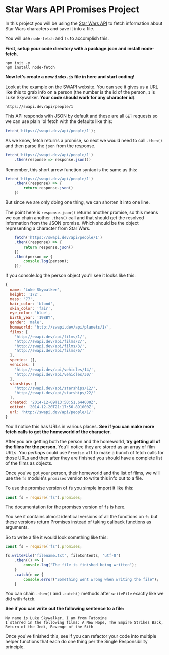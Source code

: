 # Star Wars API Promises Project

In this project you will be using the [Star Wars API](https://swapi.dev/) to
fetch information about Star Wars characters and save it into a file.

You will use `node-fetch` and `fs` to accomplish this.

**First, setup your code directory with a package.json and install node-fetch.**

```shell
npm init -y
npm install node-fetch
```

**Now let's create a new `index.js` file in here and start coding!**

Look at the example on the SWAPI website. You can see it gives us a URL like this to grab info on a person (the number is the id of the person, `1` is Luke Skywalker. **Your code should work for any character id**).

`https://swapi.dev/api/people/1`

This API responds with JSON by default and these are all `GET` requests so we can use plain 'ol fetch with the defaults like this:

```js
fetch('https://swapi.dev/api/people/1');
```

As we know, fetch returns a promise, so next we would need to call `.then()` and then parse the `json` from the response.

```js
fetch('https://swapi.dev/api/people/1')
    .then(response => response.json())
```

Remember, this short arrow function syntax is the same as this:

```js
fetch('https://swapi.dev/api/people/1')
    .then((response) => {
        return response.json()
    })
```

But since we are only doing one thing, we can shorten it into one line.

The point here is `response.json()` returns another promise, so this means we can chain another `.then()` call and that should get the resolved information from the JSON promise. Which should be the object representing a character from Star Wars.

```js
    fetch('https://swapi.dev/api/people/1')
    .then((response) => {
        return response.json()
    })
    .then(person => {
        console.log(person);
    });
```

If you console.log the person object you'll see it looks like this:

```js
{
  name: 'Luke Skywalker',
  height: '172',
  mass: '77',
  hair_color: 'blond',
  skin_color: 'fair',
  eye_color: 'blue',
  birth_year: '19BBY',
  gender: 'male',
  homeworld: 'http://swapi.dev/api/planets/1/',
  films: [
    'http://swapi.dev/api/films/1/',
    'http://swapi.dev/api/films/2/',
    'http://swapi.dev/api/films/3/',
    'http://swapi.dev/api/films/6/'
  ],
  species: [],
  vehicles: [
    'http://swapi.dev/api/vehicles/14/',
    'http://swapi.dev/api/vehicles/30/'
  ],
  starships: [
    'http://swapi.dev/api/starships/12/',
    'http://swapi.dev/api/starships/22/'
  ],
  created: '2014-12-09T13:50:51.644000Z',
  edited: '2014-12-20T21:17:56.891000Z',
  url: 'http://swapi.dev/api/people/1/'
}
```

You'll notice this has URLs in various places.  **See if you can make more fetch calls to get the homeworld of the character.**

After you are getting both the person and the homeworld, **try getting all of the films for the person**. You'll notice they are stored as an array of film URLs.  You _perhaps_ could use `Promise.all` to make a bunch of fetch calls for those URLs and then after they are finished you should have a complete list of the films as objects.

Once you've got your person, their homeworld and the list of films, we will use the `fs` module's `promises` version to write this info out to a file.

To use the promise version of `fs` you simple import it like this:

```js
const fs = require('fs').promises;
```

The documentation for the promises version of `fs` is [here](https://nodejs.org/dist/latest-v12.x/docs/api/fs.html#fs_fs_promises_api).

You see it contains almost identical versions of all the functions on `fs` but these versions return Promises instead of taking callback functions as arguments.

So to write a file it would look something like this:

```js
const fs = require('fs').promises;

fs.writeFile('filename.txt', fileContents, 'utf-8')
    .then(() => {
        console.log("The file is finished being written");
    }
    .catch(e => {
        console.error("Something went wrong when writing the file");
    }
```

You can chain `.then()` and `.catch()` methods after `writeFile` exactly like we did with `fetch`.

**See if you can write out the following sentence to a file:**

```text
My name is Luke Skywalker, I am from Tatooine
I starred in the following films: A New Hope, The Empire Strikes Back, Return of the Jedi, Revenge of the Sith
```

Once you've finished this, see if you can refactor your code into multiple helper functions that each do one thing per the Single Responsibility principle.


